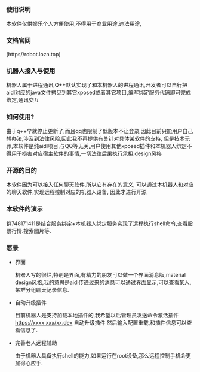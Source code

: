 ### 使用说明
本软件仅供娱乐个人方便使用,不得用于商业用途,违法用途,
### 文档官网
(https//robot.lozn.top)
### 机器人接入与使用
机器人属于进程通讯,Q++默认实现了和本机器人的进程通讯,开发者可以自行把aidl对应的java文件拷贝到其它xposed或者其它项目,编写绑定服务代码即可完成绑定,通讯交互
### 如何使用?
由于q++早就停止更新了,而且qq也限制了低版本不让登录,因此目前只能用户自己想办法,涉及到法律风险,因此我不再提供有关针对具体某软件的支持,
但是技术无罪,本软件是纯aidl项目,与QQ等无关,用户使用其他xposed插件和本机器人绑定不得用于损害对应宿主软件的事情,一切法律后果执行承担.design风格

### 开源的目的
本软件因为可以接入任何聊天软件,所以它有存在的意义, 可以通过本机器人和对应的聊天软件,实现远程控制对应的机器人设备,
因此才进行开源
### 本软件的演示
群748171411是结合服务绑定+本机器人绑定服务实现了远程执行shell命令,查看股票行情.搜索图片等.


### 愿景
+ 界面 
  
    机器人写的很烂,特别是界面,有精力的朋友可以做一个界面消息版,material design风格,我的意思是aidl传递过来的消息可以通过界面显示,可以查看某人,某群分组聊天记录信息.




+ 自动升级插件

    目前机器人是支持加载本地插件的,我希望以后管理员发送命令激活插件 https://xxxx.xxx/xx.dex 自动升级插件
    然后输入配置重载,和插件信息可以查看信息了.



+ 完善老人远程辅助
  
    由于机器人具备执行shell的能力,如果运行在root设备,那么远程控制手机会更加得心应手.
    








